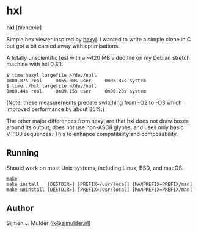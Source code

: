 hxl
===
**hxl** [_filename_]

Simple hex viewer inspired by [hexyl](https://github.com/sharkdp/hexyl).
I wanted to write a simple clone in C but got a bit carried away with
optimisations.

A totally unscientific test with a ~420 MB video file on my Debian
stretch machine with hxl 0.3.1:

    $ time hexyl largefile >/dev/null
    1m00.87s real     0m55.00s user     0m05.87s system
    $ time ./hxl largefile >/dev/null
    0m09.44s real     0m09.15s user     0m00.28s system

(Note: these measurements predate switching from -O2 to -O3 which
 improved performance by about 35%.)

The other major differences from hexyl are that hxl does not draw boxes
around its output, does not use non-ASCII glyphs, and uses only basic
VT100 sequences. This to enhance compatibility and composability.

Running
-------
Should work on most Unix systems, including Linux, BSD, and macOS.

    make
    make install   [DESTDIR=] [PREFIX=/usr/local] [MANPREFIX=PREFIX/man]
    make uninstall [DESTDIR=] [PREFIX=/usr/local] [MANPREFIX=PREFIX/man]

Author
------
Sijmen J. Mulder (<ik@sjmulder.nl>)
